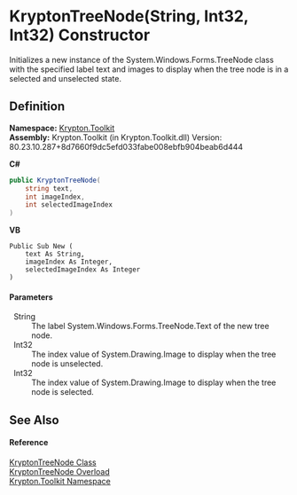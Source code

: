 # KryptonTreeNode(String, Int32, Int32) Constructor


Initializes a new instance of the System.Windows.Forms.TreeNode class with the specified label text and images to display when the tree node is in a selected and unselected state.



## Definition
**Namespace:** <a href="79d2eac2-21f4-54ff-7552-b20c33c30600.md">Krypton.Toolkit</a>  
**Assembly:** Krypton.Toolkit (in Krypton.Toolkit.dll) Version: 80.23.10.287+8d7660f9dc5efd033fabe008ebfb904beab6d444

**C#**
``` C#
public KryptonTreeNode(
	string text,
	int imageIndex,
	int selectedImageIndex
)
```
**VB**
``` VB
Public Sub New ( 
	text As String,
	imageIndex As Integer,
	selectedImageIndex As Integer
)
```



#### Parameters
<dl><dt>  String</dt><dd>The label System.Windows.Forms.TreeNode.Text of the new tree node.</dd><dt>  Int32</dt><dd>The index value of System.Drawing.Image to display when the tree node is unselected.</dd><dt>  Int32</dt><dd>The index value of System.Drawing.Image to display when the tree node is selected.</dd></dl>

## See Also


#### Reference
<a href="69f51b50-f1e4-c5d5-757e-665c13187ab4.md">KryptonTreeNode Class</a>  
<a href="81306898-06ee-1a88-70b6-6f42574bfed3.md">KryptonTreeNode Overload</a>  
<a href="79d2eac2-21f4-54ff-7552-b20c33c30600.md">Krypton.Toolkit Namespace</a>  

